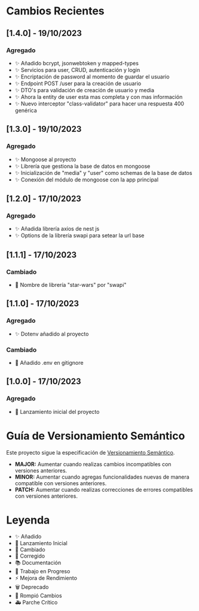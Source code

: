 # Cambios Recientes

## [1.4.0] - 19/10/2023

### Agregado

- ✨ Añadido bcrypt, jsonwebtoken y mapped-types
- ✨ Servicios para user, CRUD, autenticación y login
- ✨ Encriptación de password al momento de guardar el usuario
- ✨ Endpoint POST /user para la creación de usuario
- ✨ DTO's para validación de creación de usuario y media
- ✨ Ahora la entity de user esta mas completa y con mas información
- ✨ Nuevo interceptor "class-validator" para hacer una respuesta 400 genérica

## [1.3.0] - 19/10/2023

### Agregado

- ✨ Mongoose al proyecto
- ✨ Librería que gestiona la base de datos en mongoose
- ✨ Inicialización de "media" y "user" como schemas de la base de datos
- ✨ Conexión del módulo de mongoose con la app principal


## [1.2.0] - 17/10/2023

### Agregado

- ✨ Añadida librería axios de nest js
- ✨ Options de la librería swapi para setear la url base

## [1.1.1] - 17/10/2023

### Cambiado

- 🔄 Nombre de librería "star-wars" por "swapi"

## [1.1.0] - 17/10/2023

### Agregado

- ✨ Dotenv añadido al proyecto

### Cambiado

- 🔄 Añadido .env en gitignore

## [1.0.0] - 17/10/2023

### Agregado

- 🚀 Lanzamiento inicial del proyecto

# Guía de Versionamiento Semántico

Este proyecto sigue la especificación de [Versionamiento Semántico](https://semver.org/).

- **MAJOR:** Aumentar cuando realizas cambios incompatibles con versiones anteriores.
- **MINOR:** Aumentar cuando agregas funcionalidades nuevas de manera compatible con versiones anteriores.
- **PATCH:** Aumentar cuando realizas correcciones de errores compatibles con versiones anteriores.

# Leyenda

- ✨ Añadido
- 🚀 Lanzamiento Inicial
- 🔄 Cambiado
- 🐛 Corregido
- 📚 Documentación
- 🚧 Trabajo en Progreso
- ⚡ Mejora de Rendimiento
- 🗑️ Deprecado
- 🚨 Rompió Cambios
- 🚑 Parche Crítico
